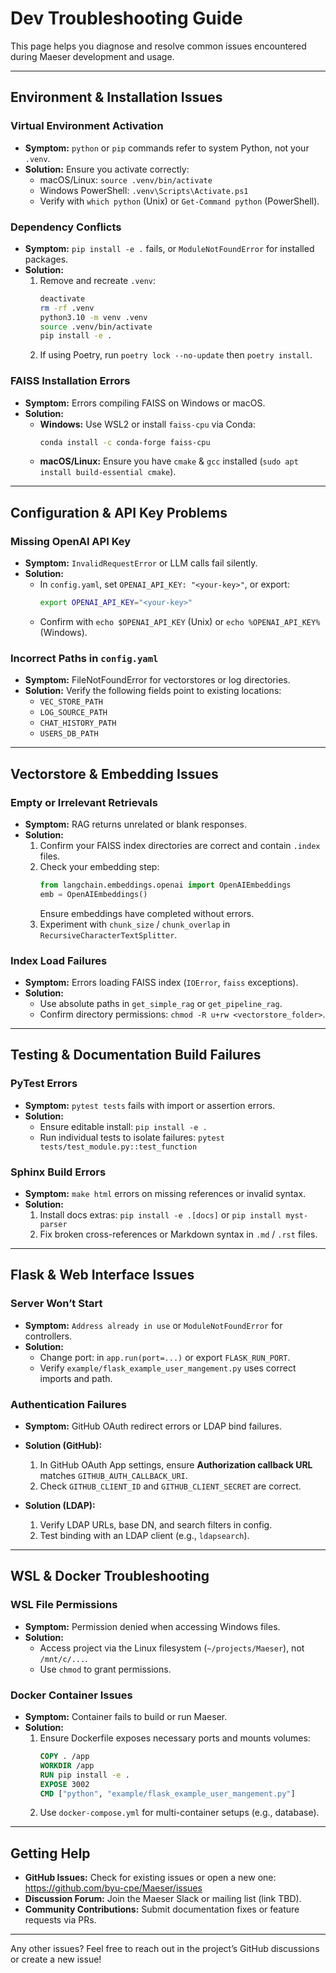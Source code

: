 # Dev Troubleshooting Guide

This page helps you diagnose and resolve common issues encountered during Maeser development and usage.

---

## Environment & Installation Issues

### Virtual Environment Activation
- **Symptom:** `python` or `pip` commands refer to system Python, not your `.venv`.
- **Solution:** Ensure you activate correctly:
  - macOS/Linux: `source .venv/bin/activate`
  - Windows PowerShell: `.venv\Scripts\Activate.ps1`
  - Verify with `which python` (Unix) or `Get-Command python` (PowerShell).

### Dependency Conflicts
- **Symptom:** `pip install -e .` fails, or `ModuleNotFoundError` for installed packages.
- **Solution:**
  1. Remove and recreate `.venv`:
     ```bash
     deactivate
     rm -rf .venv
     python3.10 -m venv .venv
     source .venv/bin/activate
     pip install -e .
     ```
  2. If using Poetry, run `poetry lock --no-update` then `poetry install`.

### FAISS Installation Errors
- **Symptom:** Errors compiling FAISS on Windows or macOS.
- **Solution:**
  - **Windows:** Use WSL2 or install `faiss-cpu` via Conda:
    ```bash
    conda install -c conda-forge faiss-cpu
    ```
  - **macOS/Linux:** Ensure you have `cmake` & `gcc` installed (`sudo apt install build-essential cmake`).

---

## Configuration & API Key Problems

### Missing OpenAI API Key
- **Symptom:** `InvalidRequestError` or LLM calls fail silently.
- **Solution:**
  - In `config.yaml`, set `OPENAI_API_KEY: "<your-key>"`, or export:
    ```bash
    export OPENAI_API_KEY="<your-key>"
    ```
  - Confirm with `echo $OPENAI_API_KEY` (Unix) or `echo %OPENAI_API_KEY%` (Windows).

### Incorrect Paths in `config.yaml`
- **Symptom:** FileNotFoundError for vectorstores or log directories.
- **Solution:** Verify the following fields point to existing locations:
  - `VEC_STORE_PATH`
  - `LOG_SOURCE_PATH`
  - `CHAT_HISTORY_PATH`
  - `USERS_DB_PATH`

---

## Vectorstore & Embedding Issues

### Empty or Irrelevant Retrievals
- **Symptom:** RAG returns unrelated or blank responses.
- **Solution:**
  1. Confirm your FAISS index directories are correct and contain `.index` files.
  2. Check your embedding step:
     ```python
     from langchain.embeddings.openai import OpenAIEmbeddings
     emb = OpenAIEmbeddings()
     ```
     Ensure embeddings have completed without errors.
  3. Experiment with `chunk_size` / `chunk_overlap` in `RecursiveCharacterTextSplitter`.

### Index Load Failures
- **Symptom:** Errors loading FAISS index (`IOError`, `faiss` exceptions).
- **Solution:**
  - Use absolute paths in `get_simple_rag` or `get_pipeline_rag`.
  - Confirm directory permissions: `chmod -R u+rw <vectorstore_folder>`.

---

## Testing & Documentation Build Failures

### PyTest Errors
- **Symptom:** `pytest tests` fails with import or assertion errors.
- **Solution:**
  - Ensure editable install: `pip install -e .`
  - Run individual tests to isolate failures: `pytest tests/test_module.py::test_function`

### Sphinx Build Errors
- **Symptom:** `make html` errors on missing references or invalid syntax.
- **Solution:**
  1. Install docs extras: `pip install -e .[docs]` or `pip install myst-parser`
  2. Fix broken cross-references or Markdown syntax in `.md` / `.rst` files.

---

## Flask & Web Interface Issues

### Server Won’t Start
- **Symptom:** `Address already in use` or `ModuleNotFoundError` for controllers.
- **Solution:**
  - Change port: in `app.run(port=...)` or export `FLASK_RUN_PORT`.
  - Verify `example/flask_example_user_mangement.py` uses correct imports and path.

### Authentication Failures
- **Symptom:** GitHub OAuth redirect errors or LDAP bind failures.
- **Solution (GitHub):**
  1. In GitHub OAuth App settings, ensure **Authorization callback URL** matches `GITHUB_AUTH_CALLBACK_URI`.
  2. Check `GITHUB_CLIENT_ID` and `GITHUB_CLIENT_SECRET` are correct.

- **Solution (LDAP):**
  1. Verify LDAP URLs, base DN, and search filters in config.
  2. Test binding with an LDAP client (e.g., `ldapsearch`).

---

## WSL & Docker Troubleshooting

### WSL File Permissions
- **Symptom:** Permission denied when accessing Windows files.
- **Solution:**
  - Access project via the Linux filesystem (`~/projects/Maeser`), not `/mnt/c/...`.
  - Use `chmod` to grant permissions.

### Docker Container Issues
- **Symptom:** Container fails to build or run Maeser.
- **Solution:**
  1. Ensure Dockerfile exposes necessary ports and mounts volumes:
     ```Dockerfile
     COPY . /app
     WORKDIR /app
     RUN pip install -e .
     EXPOSE 3002
     CMD ["python", "example/flask_example_user_mangement.py"]
     ```
  2. Use `docker-compose.yml` for multi-container setups (e.g., database).  

---

## Getting Help

- **GitHub Issues:** Check for existing issues or open a new one: https://github.com/byu-cpe/Maeser/issues
- **Discussion Forum:** Join the Maeser Slack or mailing list (link TBD).
- **Community Contributions:** Submit documentation fixes or feature requests via PRs.

---

Any other issues? Feel free to reach out in the project’s GitHub discussions or create a new issue!

